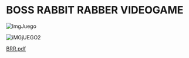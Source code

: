 
# BOSS RABBIT RABBER VIDEOGAME


![ImgJuego](https://user-images.githubusercontent.com/82731302/130719757-b0135fc1-93b5-43bb-968d-9320b8dfed6b.png)

![iMGjUEGO2](https://user-images.githubusercontent.com/82731302/130720214-877a6adc-67d8-4bf5-8827-c7fd11461f4a.png)

[BRR.pdf](https://github.com/LautaroLM/Boss-Rabbit-Rabber/files/7043338/Luque.-.Ichuribehere.-.Moreno.-.TP.pdf)
